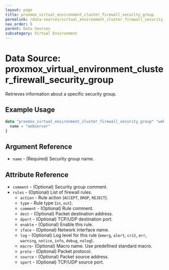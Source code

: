 ```yaml
---
layout: page
title: proxmox_virtual_environment_cluster_firewall_security_group
permalink: /data-sources/virtual_environment_cluster_firewall_security_group
nav_order: 5
parent: Data Sources
subcategory: Virtual Environment
---
```


# Data Source: proxmox_virtual_environment_cluster_firewall_security_group

Retrieves information about a specific security group.

## Example Usage

```terraform
data "proxmox_virtual_environment_cluster_firewall_security_group" "webserver" {
  name = "webserver"
}
```

## Argument Reference

- `name` - (Required) Security group name.

## Attribute Reference

- `comment` - (Optional) Security group comment.
- `rules` - (Optional) List of firewall rules.
    - `action` - Rule action (`ACCEPT`, `DROP`, `REJECT`).
    - `type` - Rule type (`in`, `out`).
    - `comment` - (Optional) Rule comment.
    - `dest` - (Optional) Packet destination address.
    - `dport` - (Optional) TCP/UDP destination port.
    - `enable` - (Optional) Enable this rule.
    - `iface` - (Optional) Network interface name.
    - `log` - (Optional) Log level for this rule (`emerg`, `alert`, `crit`,
      `err`, `warning`, `notice`, `info`, `debug`, `nolog`).
    - `macro`- (Optional) Macro name. Use predefined standard macro.
    - `proto` - (Optional) Packet protocol.
    - `source` - (Optional) Packet source address.
    - `sport` - (Optional) TCP/UDP source port.
